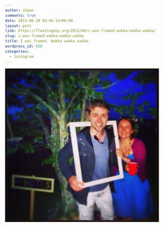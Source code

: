 ```yaml
---
author: shawn
comments: true
date: 2013-06-20 03:04:13+00:00
layout: post
link: https://floatingboy.org/2013/06/i-was-framed-wakka-wakka-wakka/
slug: i-was-framed-wakka-wakka-wakka
title: I was framed. Wakka wakka wakka.
wordpress_id: 930
categories:
  - Instagram
---
```


[![I was framed. Wakka wakka wakka.](/assets/media/2013/06/57911b34d94611e280cd22000a9f18de_7.jpg)](/assets/media/2013/06/57911b34d94611e280cd22000a9f18de_7.jpg)
